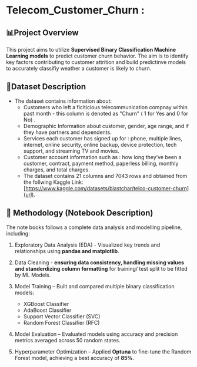 # Telecom_Customer_Churn : 

## 📊Project Overview
This project aims to utilize **Supervised Binary Classification Machine Learning models** to predict customer churn behavior. The aim is to identify key factors contributing to customer attrition and build predictinve models to accurately classifiy weather a customer is likely to churn. 

## 🧾Dataset Description
* The dataset contains information about:
  *  Customers who left a ficiticious telecommunication compnay within past month - this column is denoted as "Churn" ( 1 for Yes and 0 for No) .
  *  Demographic Information about customer, gender, age range, and if they have partners and dependents.
  *  Services each customer has signed up for :  phone, multiple lines, internet, online security, online backup, device protection, tech support, and streaming TV and movies.
  *  Customer account information such as :  how long they’ve been a customer, contract, payment method, paperless billing, monthly charges, and total charges.
  *  The dataset contains 21 columns and 7043 rows and obtained from the follwing Kaggle Link:[https://www.kaggle.com/datasets/blastchar/telco-customer-churn](url).

 ## 🧠 Methodology (Notebook Description)
 The note books follows a complete data analysis and modelling pipeline, including: 
 1. Exploratory Data Analysis (EDA) - Visualized key trends and relationships using **pandas and matplotlib**.
 2. Data Cleaning  - **ensuring data consistency, handling missing values and standerdizing column formatting** for training/ test split to be fitted by ML Models.
 3. Model Training – Built and compared multiple binary classification models:

      * XGBoost Classifier 
      * AdaBoost Classifier
      * Support Vector Classifier (SVC) 
      * Random Forest Classifier (RFC)

 4.  Model Evaluation – Evaluated models using accuracy and precision metrics averaged across 50 random states.
 5. Hyperparameter Optimization – Applied **Optuna** to fine-tune the Random Forest model, achieving a best accuracy of **85%**.


